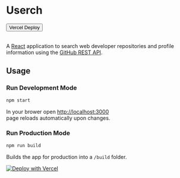 # Userch

<div>
  <button class='btn'>
    Vercel Deploy
  </button>
</div>
<br>

A [React](https://reactjs.org/docs/getting-started.html) application to search web developer repositories and profile information using the [GitHub REST API](https://docs.github.com/en/rest).

## Usage

### Run Development Mode

```bash
npm start
```

In your brower open [http://localhost:3000](http://localhost:3000)\
page reloads automatically upon changes.

### Run Production Mode

```bash
npm run build
```

Builds the app for production into a `/build` folder.

[![Deploy with Vercel](https://vercel.com/button)](https://userch.vercel.app/)
